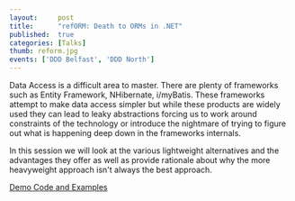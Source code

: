 ```yaml
---
layout:     post
title:      "refORM: Death to ORMs in .NET"
published:  true
categories: [Talks]
thumb: reform.jpg
events: ['DDD Belfast', 'DDD North']
---
```


Data Access is a difficult area to master. There are plenty of frameworks such as Entity Framework, NHibernate, i/myBatis. These frameworks attempt to make data access simpler but while these products are widely used they can lead to leaky abstractions forcing us to work around constraints of the technology or introduce the nightmare of trying to figure out what is happening deep down in the frameworks internals.

In this session we will look at the various lightweight alternatives and the advantages they offer as well as provide rationale about why the more heavyweight approach isn't always the best approach.

<!-- more -->

[Demo Code and Examples](https://bitbucket.org/kouphax/ddd-data-access/)

<script src="http://speakerdeck.com/embed/4eb7ebb05040b9005400eb4f.js"></script>

